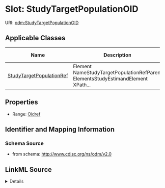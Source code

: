 # Slot: StudyTargetPopulationOID

URI: [odm:StudyTargetPopulationOID](http://www.cdisc.org/ns/odm/v2.0/StudyTargetPopulationOID)



<!-- no inheritance hierarchy -->




## Applicable Classes

| Name | Description | Modifies Slot |
| --- | --- | --- |
[StudyTargetPopulationRef](StudyTargetPopulationRef.md) | Element NameStudyTargetPopulationRefParent ElementsStudyEstimandElement XPath... |  yes  |







## Properties

* Range: [Oidref](Oidref.md)





## Identifier and Mapping Information







### Schema Source


* from schema: http://www.cdisc.org/ns/odm/v2.0




## LinkML Source

<details>
```yaml
name: StudyTargetPopulationOID
from_schema: http://www.cdisc.org/ns/odm/v2.0
rank: 1000
alias: StudyTargetPopulationOID
domain_of:
- StudyTargetPopulationRef
range: oidref

```
</details>
